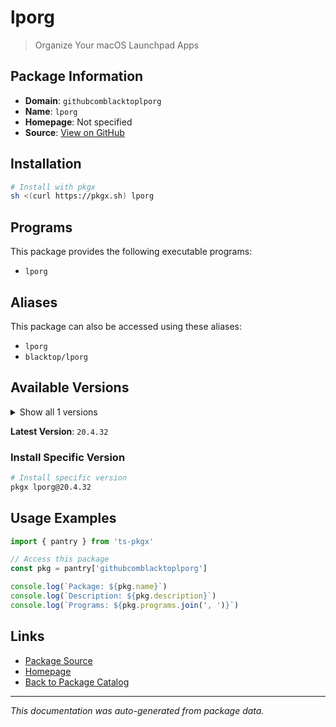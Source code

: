 # lporg

> Organize Your macOS Launchpad Apps

## Package Information

- **Domain**: `githubcomblacktoplporg`
- **Name**: `lporg`
- **Homepage**: Not specified
- **Source**: [View on GitHub](https://github.com/pkgxdev/pantry/tree/main/projects/github.com/blacktop/lporg/package.yml)

## Installation

```bash
# Install with pkgx
sh <(curl https://pkgx.sh) lporg
```

## Programs

This package provides the following executable programs:

- `lporg`

## Aliases

This package can also be accessed using these aliases:

- `lporg`
- `blacktop/lporg`

## Available Versions

<details>
<summary>Show all 1 versions</summary>

- `20.4.32`

</details>

**Latest Version**: `20.4.32`

### Install Specific Version

```bash
# Install specific version
pkgx lporg@20.4.32
```

## Usage Examples

```typescript
import { pantry } from 'ts-pkgx'

// Access this package
const pkg = pantry['githubcomblacktoplporg']

console.log(`Package: ${pkg.name}`)
console.log(`Description: ${pkg.description}`)
console.log(`Programs: ${pkg.programs.join(', ')}`)
```

## Links

- [Package Source](https://github.com/pkgxdev/pantry/tree/main/projects/github.com/blacktop/lporg/package.yml)
- [Homepage](#)
- [Back to Package Catalog](../package-catalog.md)

---

*This documentation was auto-generated from package data.*
